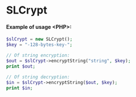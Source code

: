 # SLCrypt
#### Example of usage \<PHP>:
```PHP
$slCrypt = new SLCrypt();
$key = "-128-bytes-key-";

// Of string encryption:
$out = $slCrypt->encryptString("string", $key);
print $out;

// Of string decryption:
$in = $slCrypt->encryptString($out, $key);
print $in;
```
